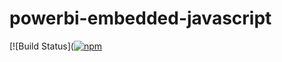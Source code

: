 # powerbi-embedded-javascript

[![Build Status]([![npm](https://img.shields.io/npm/dt/express.svg)](https://github.com/rphpacheco/powerbi-embedded-javascript)